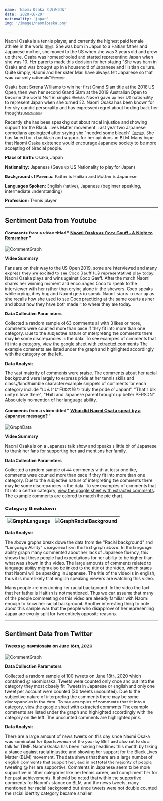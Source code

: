 ```yaml
---
name: 'Naomi Osaka なおみ大阪'
date: '2020-06-20'
nationality: 'japan'
img: '/images/naomiosaka.png'

---
```


Naomi Osaka is a tennis player, and currently the highest paid female athlete in the world <sub><sup>([Blasi](https://surp2020.racheljn.vercel.app/sources))</sup></sub>. She was born in Japan to a Haitian father and Japanese mother, she moved to the US when she was 3 years old and grew up there. Osaka was homeschooled and started representing Japan when she was 10. Her parents made this decision for her stating "She was born in Osaka and was brought up in a household of Japanese and Haitian culture. Quite simply, Naomi and her sister Mari have always felt Japanese so that was our only rationale"<sub><sup>([Perrotta](https://surp2020.racheljn.vercel.app/sources))</sup></sub>.

Osaka beat Serena Williams to win her first Grand Slam title at the 2018 US Open, then won her second Grand Slam at the 2019 Australian Open to become the world No.1 in singles <sub><sup>([Berkok](https://surp2020.racheljn.vercel.app/sources))</sup></sub>. Naomi gave up her US nationality to represent Japan when she turned 22. Naomi Osaka has been known for her shy candid personality and has expressed regret about holding back her thoughts.<sub><sup>([Macfarlane](https://surp2020.racheljn.vercel.app/sources))</sup></sub>

Recently she has been speaking out about racial injustice and showing support for the Black Lives Matter movement. Last year two Japanese comedians apologized after saying she "needed some bleach" <sub><sup>([Denyer](https://surp2020.racheljn.vercel.app/sources))</sup></sub>. She has faced both backlash and support for her opinions on BLM. Many hope that Naomi Osaka existence would encourage Japanese society to be more accepting of biracial people.


**Place of Birth:** Osaka, Japan

**Nationality:** Japanese (Gave up US Nationality to play for Japan)

**Background of Parents:** Father is Haitian and Mother is Japanese

**Languages Spoken:** English (native), Japanese (beginner speaking, intermediate understanding)

**Profession:** Tennis player

---

## Sentiment Data from Youtube

#### Comments from a video titled " [Naomi Osaka vs Coco Gauff - A Night to Remember](https://www.youtube.com/watch?v=9zAqdVF489k) "

![CommentGraph](/images/naomi/NaomiOsakavsCocoGauff.svg)

**Video Summary**

 Fans are on their way to the US Open 2019, some are interviewed and many express they are excited to see Coco Gauff (US representative) play today. Naomi Osaka plays and wins against Coco Gauff. After the match Naomi shares her winning moment and encourages Coco to speak to the interviewer with her rather than crying alone in the showers. Coco speaks while crying, they hug and Naomi gets to speak. Naomi starts to tear up as she recalls how she used to see Coco practicing at the same courts as her and about how they have both made it to where they are today.

**Data Collection Parameters**

 Collected a random sample of 63 comments all with 3 likes or more, comments were counted more than once if they fit into more than one category. Due to the subjective nature of interpreting the comments there may be some discrepancies in the data. To see examples of comments that fit into a category, [view the google sheet with extracted comments](https://docs.google.com/spreadsheets/d/1iFAcS1Qrt4zLQA6nlotBMpiq1fN-Pi7NmQbsJqzfQro/edit?usp=sharing)  The example comments are listed under the graph and highlighted accordingly with the category on the left.


 **Data Analysis**

 The vast majority of comments were praise. The comments about her racial background were largely to express pride at her tennis skills and classy/kind/humble character example snippets of comments for each category include "ほんとに日本の誇り(truly the pride of Japan)", "That's blk unity n love there", "Haiti and Japanese parent brought up better PERSON". Absolutely no mention of her language ability.



#### Comments from a video titled " [What did Naomi Osaka speak by a Japanese message?](https://www.youtube.com/watch?v=5uh4-PbwYo0) "

![GraphData](/images/naomi/Comments2016NaomiJPNInterview.svg)

**Video Summary**

 Naomi Osaka is on a Japanese talk show and speaks a little bit of Japanese to thank her fans for supporting her and mentions her family.

**Data Collection Parameters**

 Collected a random sample of 44 comments with at least one like, comments were counted more than once if they fit into more than one category. Due to the subjective nature of interpreting the comments there may be some discrepancies in the data.
 To see examples of comments that fit into a certain category, [view the google sheet with extracted comments](https://docs.google.com/spreadsheets/d/1GwjjtjsA2ZQYZoNMU0jjvwHjmB3maTeRNWeTtn4wEH8/edit?usp=sharing).
 The example comments are colored to match the pie chart.

### Category Breakdown

| ![GraphLanguage](/images/naomi/LanguageAbilityComments.svg)| ![GraphRacialBackground](/images/naomi/RacialBackgroundComments.svg)|
| ----------- | ------ |

**Data Analysis**

  The above graphs break down the data from the "Racial background" and "Language Ability" categories from the first graph above. In the language ability graph many commented about her lack of Japanese fluency, this shows that these people had expectations for her ability to be higher than what was shown in this video. The large amounts of comments related to language ability might also be linked to the title of the video, which states that Naomi will be speaking in Japanese. The title of the video is in english, thus it is more likely that english speaking viewers are watching this video.

  Many people are mentioning her racial background. In the video the fact that her father is Haitian is not mentioned. Thus we can assume that many of the people commenting on this video are already familiar with Naomi enough to know her racial background. Another interesting thing to note about this sample was that the people who disapprove of her representing Japan are evenly split for two entirely opposite reasons.

---

## Sentiment Data from Twitter

#### Tweets @ naomiosaka on June 18th, 2020

![CommentGraph](/images/naomi/6_18_2020Tweets@naomiosaka.svg)

**Data Collection Parameters**

 Collected a random sample of 100 tweets on June 18th, 2020 which contained @ naomiosaka. Tweets were counted only once and put into the category they most closely fit. Tweets in Japanese or english and only one tweet per account were counted (30 tweets uncounted). Due to the subjective nature of interpreting the comments there may be some discrepancies in the data. To see examples of comments that fit into a category, [view the google sheet with extracted comments](https://docs.google.com/spreadsheets/d/1-rZkNkfBMEkqDR7q3eRQsFU_Pm5OxMJ8kjxj1pL39XY/edit?usp=sharing) The example comments are listed under the graph and highlighted accordingly with the category on the left. The uncounted comments are highlighted pink.


 **Data Analysis**

 There are a large amount of news tweets on this day since Naomi Osaka was nominated for Sportswoman of the year by BET and also set to do a talk for TIME. Naomi Osaka has been making headlines this month by taking a stance against racial injustice and showing her support for the Black Lives Matter (BLM) movement. The data shows that there are a large number of english comments that support her, and in net total the majority of people tweeting @ her are supportive. Comments in Japanese seem to be more supportive in other categories like her tennis career, and compliment her for her past achievements. It should be noted that within the supportive comments for Naomi's stance on BLM, and the news tweets, many mentioned her racial background but since tweets were not double counted the racial identity category became smaller.
